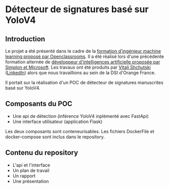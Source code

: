 # Détecteur de signatures basé sur YoloV4

## Introduction

Le projet a été présenté dans le cadre de la [formation d'ingénieur machine learning proposé par Openclassrooms](https://openclassrooms.com/fr/paths/148-ingenieur-machine-learning).
Il a été réalisé lors d'une précédente formation alternée de [développeur d'intelligences artificielle proposée par Simplon et Microsoft](https://simplon.co/formation/ecole-ia-microsoft/23).
Les travaux ont été produits par [Vitali Shchutski](https://github.com/Shukanat) ([LinkedIn](https://www.linkedin.com/in/vitali-shchutski/)) alors que nous travaillions au sein de la DSI d'Orange France.

Il portait sur la réalisation d'un POC de détecteur de signatures manuscrites basé sur YoloV4. 

## Composants du POC
- Une api de détection (inférence YoloV4 inplémenté avec FastApi)
- Une interface utilisateur (application Flask)

Les deux composants sont conteneurisables. Les fichiers DockerFile et docker-compose sont inclus dans le repository.

## Contenu du repository
- L'api et l'interface
- Un plan de travail
- Un rapport
- Une présentation


